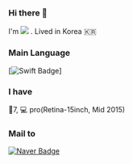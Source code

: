 ### Hi there 👋

I'm <img src = "https://img.shields.io/badge/Jackson-000000?style=flat-square&logo=Apple&logoColor=white&"> . Lived in Korea 🇰🇷

### Main Language 
[![Swift Badge](https://img.shields.io/badge/Swift-FA7343?style=flat-square&logo=Swift&logoColor=white)]

### I have
📱7, 💻 pro(Retina-15inch, Mid 2015)

### Mail to 
[![Naver Badge](https://img.shields.io/badge/Naver-03C75A?style=flat-square&logo=Gmail&logoColor=white&link=mailto:rarebook92@naver.com)](mailto:rarebook92@naver.com)
<!--
**JacksonPk/JacksonPK** is a ✨ _special_ ✨ repository because its `README.md` (this file) appears on your GitHub profile.

Here are some ideas to get you started:

